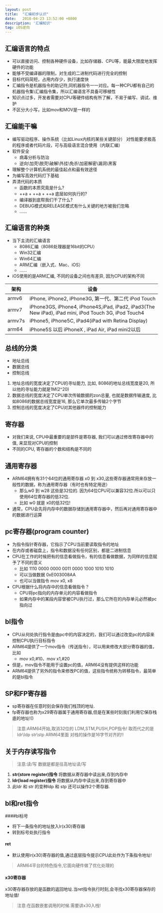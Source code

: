```yaml
---
layout: post
title:  "汇编初步认识"
date:   2018-04-23 13:52:00 +0800
description: '汇编知识'
tag: iOS逆向
---
```


## 汇编语言的特点
- 可以直接访问、控制各种硬件设备，比如存储器、CPU等，能最大限度地发挥硬件的功能
- 能够不受编译器的限制，对生成的二进制代码进行完全的控制
- 目标代码简短，占用内存少，执行速度快
- 汇编指令是机器指令的助记符,同机器指令一一对应。每一种CPU都有自己的机器指令集\汇编指令集，所以汇编语言不具备可移植性
- 知识点过多，开发者需要对CPU等硬件结构有所了解，不易于编写、调试、维护
- 不区分大小写，比如mov和MOV是一样的

## 汇编能干嘛
- 编写驱动程序、操作系统（比如Linux内核的某些关键部分）
对性能要求极高的程序或者代码片段，可与高级语言混合使用（内联汇编）
- 软件安全
    - 病毒分析与防治
    - 逆向\加壳\脱壳\破解\外挂\免杀\加密解密\漏洞\黑客
- 理解整个计算机系统的最佳起点和最有效途径
- 为编写高效代码打下基础
- 弄清代码的本质
    - 函数的本质究竟是什么?
    - ++a + ++a + ++a 底层如何执行的?
    - 编译器到底帮我们干了什么?
    - DEBUG模式和RELEASE模式有什么关键的地方被我们忽略
    - ......

## 汇编语言的种类

* 当下主流的汇编语言
    * 8086汇编（8086处理器是16bit的CPU）
    * Win32汇编
    * Win64汇编
    * ARM汇编（嵌入式、Mac、iOS）
    * ......
* iOS使用的是ARM汇编, 不同的设备之间也有差异, 因为CPU的架构不同

|架构	| 设备 |
| --- | --- |
| armv6 | iPhone, iPhone2, iPhone3G, 第一代、第二代 iPod Touch |
| armv7 | iPhone3GS, iPhone4, iPhone4S,iPad, iPad2, iPad3(The New iPad), iPad mini, iPod Touch 3G, iPod Touch4|
|armv7s | iPhone5, iPhone5C, iPad4(iPad with Retina Display) |
| arm64 | iPhone5S 以后 iPhoneX , iPad Air, iPad mini2以后 |

## 总线的分类

* 地址总线
* 数据总线
* 控制总线

1. 地址总线的宽度决定了CPU的寻址能力, 比如, 8086的地址总线宽度是20, 所以他的寻址能力就是1M(2^20)
2. 数据总线的宽度决定了CPU单次传输数据的zon总量, 也就是数据传输速度, 比如8086的数据总线宽度是16, 那么它单次最多传输2个字节
3. 控制总线的宽度决定了CPU对其他器件的控制能力

## 寄存器
* 对我们来说, CPU中最重要的是部件是寄存器, 我们可以通过修改寄存器中的值, 来显现对CPU的控制
* 不同的CPU, 寄存器的个数和结构是不同的

## 通用寄存器

* ARM64拥有有31个64位的通用寄存器 x0 到 x30,这些寄存器通常用来存放一般性的数据，称为通用寄存器（有时也有特定用途）
    * 那么w0 到 w28 这些是32位的. 因为64位CPU可以兼容32位.所以可以只使用64位寄存器的低32位.
    * 比如 w0 就是 x0的低32位!
* 通常，CPU会先将内存中的数据存储到通用寄存器中，然后再对通用寄存器中的数据进行运算

## pc寄存器(program counter)
* 为指令指针寄存器，它指示了CPU当前要读取指令的地址
* 在内存或者磁盘上，指令和数据没有任何区别，都是二进制信息
* CPU在工作的时候把有的信息看做指令，有的信息看做数据，为同样的信息赋予了不同的意义
    * 比如 1110 0000 0000 0011 0000 1000 1010 1010
    * 可以当做数据 0xE003008AA
    * 也可以当做指令 mov x0, x8
* CPU根据什么将内存中的信息看做指令？
    * CPU将pc指向的内存单元的内容看做指令
    * 如果内存中的某段内容曾被CPU执行过，那么它所在的内存单元必然被pc指向过
    
## bl指令
* CPU从何处执行指令是由pc中的内容决定的，我们可以通过改变pc的内容来控制CPU执行目标指令
* ARM64提供了一个mov指令（传送指令），可以用来修改大部分寄存器的值，比如
    * mov x0,#10、mov x1,#20
* 但是，mov指令不能用于设置pc的值，ARM64没有提供这样的功能
* ARM64提供了另外的指令来修改PC的值，这些指令统称为转移指令，最简单的是bl指令

## SP和FP寄存器
* sp寄存器在任意时刻会保存我们栈顶的地址.
* fp寄存器也称为x29寄存器属于通用寄存器,但是在某些时刻我们利用它保存栈底的地址!()

> 注意:ARM64开始,取消32位的 LDM,STM,PUSH,POP指令! 取而代之的是ldr\ldp str\stp
ARM64里面 对栈的操作是16字节对齐的!!

## 关于内存读写指令

> 注意:读/写 数据是都是往高地址读/写

1. **str(store register)指令**
将数据从寄存器中读出来,存到内存中
2. **ldr(load register)指令**
将数据从内存中读出来,存到寄存器中
3. 此ldr 和 str 的变种ldp 和 stp 还可以操作2个寄存器.

## bl和ret指令
####bl标号

* 将下一条指令的地址放入lr(x30)寄存器
* 转到标号处执行指令

#### ret

* 默认使用lr(x30)寄存器的值,通过底层指令提示CPU此处作为下条指令地址!

>ARM64平台的特色指令,它面向硬件做了优化处理的

#### x30寄存器
x30寄存器存放的是函数的返回地址.当ret指令执行时刻,会寻找x30寄存器保存的地址值!

>注意:在函数嵌套调用的时候.需要讲x30入栈!



